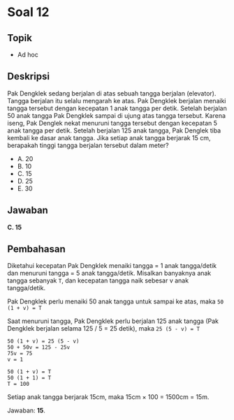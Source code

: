 # Soal 12

## Topik

* Ad hoc

## Deskripsi

Pak Dengklek sedang berjalan di atas sebuah tangga berjalan (elevator). Tangga berjalan itu selalu mengarah ke atas. Pak Dengklek berjalan menaiki tangga tersebut dengan kecepatan 1 anak tangga per detik. Setelah berjalan 50 anak tangga Pak Dengklek sampai di ujung atas tangga tersebut. Karena iseng, Pak Denglek nekat menuruni tangga tersebut dengan kecepatan 5 anak tangga per detik. Setelah berjalan 125 anak tangga, Pak Denglek tiba kembali ke dasar anak tangga. Jika setiap anak tangga berjarak 15 cm, berapakah tinggi tangga berjalan tersebut dalam meter?

* A. 20
* B. 10
* C. 15
* D. 25
* E. 30

## Jawaban

**C. 15**

## Pembahasan

Diketahui kecepatan Pak Dengklek menaiki tangga = 1 anak tangga/detik dan menuruni tangga = 5 anak tangga/detik. Misalkan banyaknya anak tangga sebanyak `T`, dan kecepatan tangga naik sebesar v anak tangga/detik.

Pak Dengklek perlu menaiki 50 anak tangga untuk sampai ke atas, maka `50 (1 + v) = T`

Saat menuruni tangga, Pak Dengklek perlu berjalan 125 anak tangga (Pak Dengklek berjalan selama 125 / 5 = 25 detik), maka `25 (5 - v) = T`

	50 (1 + v) = 25 (5 - v)
	50 + 50v = 125 - 25v
	75v = 75
	v = 1

	50 (1 + v) = T
	50 (1 + 1) = T
	T = 100

Setiap anak tangga berjarak 15cm, maka 15cm &times; 100 = 1500cm = 15m.

Jawaban: **15**.
